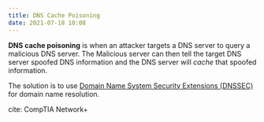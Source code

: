 ```yaml
---
title: DNS Cache Poisoning
date: 2021-07-18 10:08
---
```


**DNS cache poisoning** is when an attacker targets a DNS server to query a
malicious DNS server. The Malicious server can then tell the target DNS server
spoofed DNS information and the DNS server will _cache_ that spoofed
information.

The solution is to use 
[Domain Name System Security Extensions (DNSSEC)](2020-12-02--15-43-13Z--dns_security_extensions.md) 
for domain name resolution.

cite: CompTIA Network+
